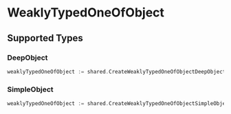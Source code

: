 # WeaklyTypedOneOfObject


## Supported Types

### DeepObject

```go
weaklyTypedOneOfObject := shared.CreateWeaklyTypedOneOfObjectDeepObject(shared.DeepObject{/* values here */})
```

### SimpleObject

```go
weaklyTypedOneOfObject := shared.CreateWeaklyTypedOneOfObjectSimpleObject(shared.SimpleObject{/* values here */})
```

